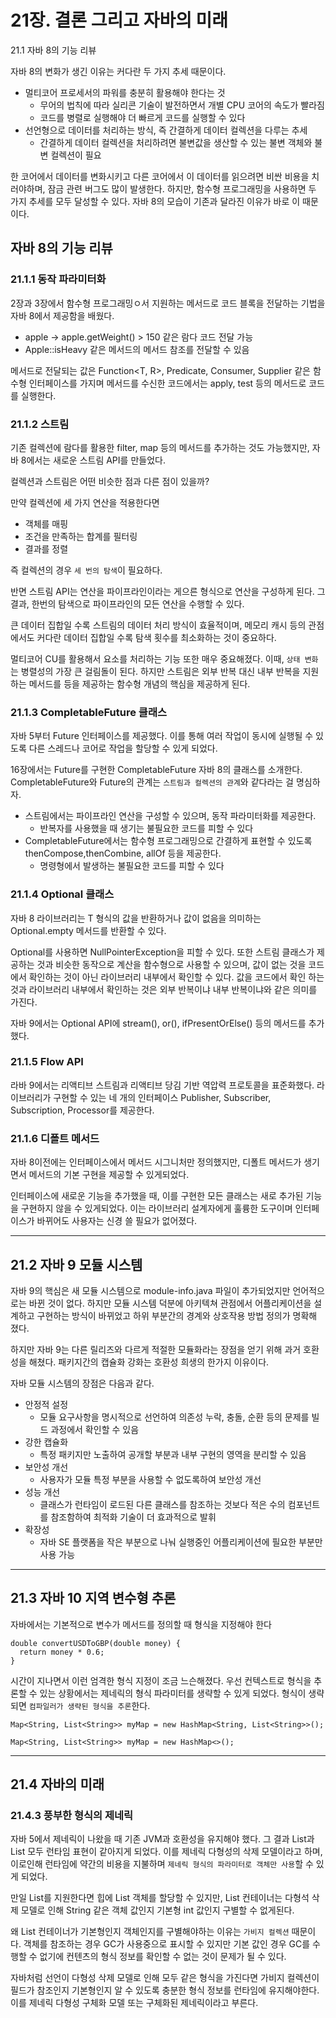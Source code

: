 # 21장. 결론 그리고 자바의 미래

21.1 자바 8의 기능 리뷰

자바 8의 변화가 생긴 이유는 커다란 두 가지 추세 때문이다.

- 멀티코어 프로세서의 파워를 충분히 활용해야 한다는 것
  - 무어의 법칙에 따라 실리콘 기술이 발전하면서 개별 CPU 코어의 속도가 빨라짐
  - 코드를 병렬로 실행해야 더 빠르게 코드를 실행할 수 있다
- 선언형으로 데이터를 처리하는 방식, 즉 간결하게 데이터 컬렉션을 다루는 추세
  - 간결하게 데이터 컬렉션을 처리하려면 불변값을 생산할 수 있는 불변 객체와 불변 컬렉션이 필요

한 코어에서 데이터를 변화시키고 다른 코어에서 이 데이터를 읽으려면 비싼 비용을 치러야하며, 잠금 관련 버그도 많이 발생한다.
하지만, 함수형 프로그래밍을 사용하면 두 가지 추세를 모두 달성할 수 있다.
자바 8의 모습이 기존과 달라진 이유가 바로 이 때문이다.

## 자바 8의 기능 리뷰

### 21.1.1 동작 파라미터화

2장과 3장에서 함수형 프로그래밍ㅇ서 지원하는 메서드로 코드 블록을 전달하는 기법을 자바 8에서 제공함을 배웠다.

- apple -> apple.getWeight() > 150 같은 람다 코드 전달 가능
- Apple::isHeavy 같은 메서드의 메서드 참조를 전달할 수 있음

메서드로 전달되는 값은 Function<T, R>, Predicate<T>, Consumer<T>, Supplier<T> 같은 함수형 인터페이스를 가지며
메서드를 수신한 코드에서는 apply, test 등의 메서드로 코드를 실행한다.

### 21.1.2 스트림

기존 컬렉션에 람다를 활용한 filter, map 등의 메서드를 추가하는 것도 가능했지만,
자바 8에서는 새로운 스트림 API를 만들었다.

컬렉션과 스트림은 어떤 비슷한 점과 다른 점이 있을까?

만약 컬렉션에 세 가지 연산을 적용한다면

- 객체를 매핑
- 조건을 만족하는 합계를 필터링
- 결과를 정렬

즉 컬렉션의 경우 `세 번의 탐색`이 필요하다.

반면 스트림 API는 연산을 파이프라인이라는 게으른 형식으로 연산을 구성하게 된다.
그 결과, 한번의 탐색으로 파이프라인의 모든 연산을 수행할 수 있다.

큰 데이터 집합일 수록 스트림의 데이터 처리 방식이 효율적이며, 메모리 캐시 등의 관점에서도 커다란 데이터 집합일 수록
탐색 횟수를 최소화하는 것이 중요하다.

멀티코어 CU를 활용해서 요소를 처리하는 기능 또한 매우 중요해졌다.
이때, `상태 변화`는 병렬성의 가장 큰 걸림돌이 된다. 하지만 스트림은 외부 반복 대신
내부 반복을 지원하는 메서드를 등을 제공하는 함수형 개념의 핵심을 제공하게 된다.

### 21.1.3 CompletableFuture 클래스

자바 5부터 Future 인터페이스를 제공했다. 이를 통해 여러 작업이 동시에 실행될 수 있도록
다른 스레드나 코어로 작업을 할당할 수 있게 되었다.

16장에서는 Future를 구현한 CompletableFuture 자바 8의 클래스를 소개한다.
CompletableFuture와 Future의 관계는 `스트림과 컬렉션의 관계`와 같다라는 걸 명심하자.

- 스트림에서는 파이프라인 연산을 구성할 수 있으며, 동작 파라미터화를 제공한다.
  - 반복자를 사용했을 때 생기는 불필요한 코드를 피할 수 있다
- CompletableFuture에서는 함수형 프로그래밍으로 간결하게 표현할 수 있도록 thenCompose,thenCombine, allOf 등을 제공한다.
  - 명령형에서 발생하는 불필요한 코드를 피할 수 있다

### 21.1.4 Optional 클래스

자바 8 라이브러리는 T 형식의 값을 반환하거나 값이 없음을 의미하는 Optional.empty 메서드를 반환할 수 있다.

Optional<T>를 사용하면 NullPointerException을 피할 수 있다.
또한 스트림 클래스가 제공하는 것과 비슷한 동작으로 계산을 함수형으로 사용할 수 있으며,
값이 없는 것을 코드에서 확인하는 것이 아닌 라이브러리 내부에서 확인할 수 있다.
값을 코드에서 확인 하는 것과 라이브러리 내부에서 확인하는 것은 외부 반복이냐 내부 반복이냐와 같은 의미를 가진다.

자바 9에서는 Optional API에 stream(), or(), ifPresentOrElse() 등의 메서드를 추가했다.

### 21.1.5 Flow API

라바 9에서는 리액티브 스트림과 리액티브 당김 기반 역압력 프로토콜을 표준화했다.
라이브러리가 구현할 수 있는 네 개의 인터페이스 Publisher, Subscriber, Subscription, Processor를 제공한다.

### 21.1.6 디폴트 메서드

자바 8이전에는 인터페이스에서 메서드 시그니처만 정의했지만, 디폴트 메서드가 생기면서 메서드의 기본 구현을 제공할 수 있게되었다.

인터페이스에 새로운 기능을 추가했을 때, 이를 구현한 모든 클래스는 새로 추가된 기능을 구현하지 않을 수 있게되었다.
이는 라이브러리 설계자에게 훌륭한 도구이며 인터페이스가 바뀌어도 사용자는 신경 쓸 필요가 없어졌다.

---

## 21.2 자바 9 모듈 시스템

자바 9의 핵심은 새 모듈 시스템으로 module-info.java 파일이 추가되었지만 언어적으로는 바뀐 것이 없다.
하지만 모듈 시스템 덕분에 아키텍쳐 관점에서 어플리케이션을 설계하고 구현하는 방식이 바뀌었고
하위 부분간의 경계와 상호작용 방법 정의가 명확해 졌다.

하지만 자바 9는 다른 릴리즈와 다르게 적절한 모듈화라는 장점을 얻기 위해 과거 호환성을 해쳤다.
패키지간의 캡슐화 강화는 호환성 희생의 한가지 이유이다.

자바 모듈 시스템의 장점은 다음과 같다.

- 안정적 설정
  - 모듈 요구사항을 명시적으로 선언하여 의존성 누락, 충돌, 순환 등의 문제를 빌드 과정에서 확인할 수 있음
- 강한 캡슐화
  - 특정 패키지만 노출하여 공개할 부분과 내부 구현의 영역을 분리할 수 있음
- 보안성 개선
  - 사용자가 모듈 특정 부분을 사용할 수 없도록하여 보안성 개선
- 성능 개선
  - 클래스가 런타임이 로드된 다른 클래스를 참조하는 것보다 적은 수의 컴포넌트를 참조함하여 최적화 기술이 더 효과적으로 발휘
- 확장성
  - 자바 SE 플랫폼을 작은 부분으로 나눠 실행중인 어플리케이션에 필요한 부분만 사용 가능

---

## 21.3 자바 10 지역 변수형 추론

자바에서는 기본적으로 변수가 메서드를 정의할 때 형식을 지정해야 한다

```text
double convertUSDToGBP(double money) {
  return money * 0.6;
}
```

시간이 지나면서 이런 엄격한 형식 지정이 조금 느슨해졌다. 우선 컨텍스트로 형식을 추론할 수 있는
상황에서는 제네릭의 형식 파라미터를 생략할 수 있게 되었다.
형식이 생략되면 `컴파일러가 생략된 형식을 추론`한다.

```text
Map<String, List<String>> myMap = new HashMap<String, List<String>>();

Map<String, List<String>> myMap = new HashMap<>();
```

---

## 21.4 자바의 미래

### 21.4.3 풍부한 형식의 제네릭

자바 5에서 제네릭이 나왔을 때 기존 JVM과 호환성을 유지해야 했다.
그 결과 List<String>과 List<Integer> 모두 런타임 표현이 같아지게 되었다.
이를 제네릭 다형성의 삭제 모델이라고 하며, 이로인해 런타임에 약간의 비용을 지불하며 `제네릭 형식의 파라미터로 객체만 사용`할 수 있게 되었다.

만일 List<int>를 지원한다면 힙에 List 객체를 할당할 수 있지만, List 컨테이너는 다형석 삭제 모델로 인해
String 같은 객체 값인지 기본형 int 값인지 구별할 수 없게된다.

왜 List 컨테이너가 기본형인지 객체인지를 구별해야하는 이유는 `가비지 컬렉션` 때문이다.
객체를 참조하는 경우 GC가 사용중으로 표시할 수 있지만 기본 값인 경우 GC를 수행할 수 없기에
컨텐츠의 형식 정보를 확인할 수 없는 것이 문제가 될 수 있다.

자바처럼 선언이 다형성 삭제 모델로 인해 모두 같은 형식을 가진다면 가비지 컬렉션이 필드가 참조인지 기본형인지 알 수 있도록
충분한 형식 정보를 런타임에 유지해야한다. 이를 제네릭 다형성 구체화 모델 또는 구체화된 제네릭이라고 부른다.
